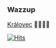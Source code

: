 ### Wazzup

[Královec](https://twitter.com/KralovecCzechia) 💖💖💖💖

<!--
**michalpk/michalpk** is a ✨ _special_ ✨ repository because its `README.md` (this file) appears on your GitHub profile.

Here are some ideas to get you started:

- 🔭 I’m currently working on ...
- 🌱 I’m currently learning ...
- 👯 I’m looking to collaborate on ...
- 🤔 I’m looking for help with ...
- 💬 Ask me about ...
- 📫 How to reach me: ...
- 😄 Pronouns: ...
- ⚡ Fun fact: ...
-->

[![Hits](https://hits.seeyoufarm.com/api/count/incr/badge.svg?url=https%3A%2F%2Fgithub.com%2Fmichalpk%2Fmichalpk&count_bg=%23000000&title_bg=%23840F0F&icon=spacex.svg&icon_color=%23000000&title=Hits&edge_flat=false)](https://hits.seeyoufarm.com)
